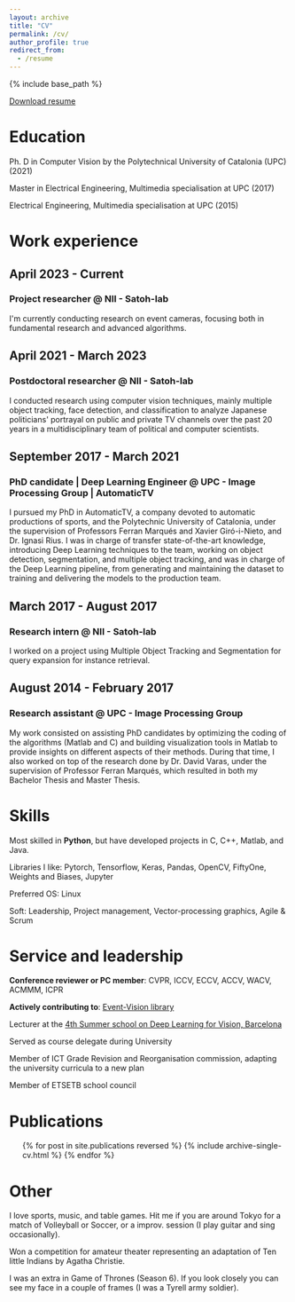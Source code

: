 ```yaml
---
layout: archive
title: "CV"
permalink: /cv/
author_profile: true
redirect_from:
  - /resume
---
```


{% include base_path %}

<a href="/files/Andreu_Girbau_CV.pdf">Download resume</a>

Education
======
<p class="text-justify">Ph. D in Computer Vision by the Polytechnical University of Catalonia (UPC) (2021)</p> 

<p class="text-justify">Master in Electrical Engineering, Multimedia specialisation at UPC (2017)</p>

<p class="text-justify">Electrical Engineering, Multimedia specialisation at UPC (2015)</p>

<h1>Work experience</h1>
<h2> April 2023 - Current </h2>
<h3> Project researcher @ NII - Satoh-lab </h3>

<p class="text-justify">I'm currently conducting research on event cameras, focusing both in fundamental research and advanced algorithms.</p>

<h2> April 2021 - March 2023 </h2>
<h3> Postdoctoral researcher @ NII - Satoh-lab </h3>

<p class="text-justify">I conducted research using computer vision techniques, mainly multiple object tracking, face detection, and classification 
to analyze Japanese politicians' portrayal on public and private TV channels over the past 20 years in a multidisciplinary 
team of political and computer scientists.</p>

<h2> September 2017 - March 2021 </h2>
<h3> PhD candidate | Deep Learning Engineer @ UPC - Image Processing Group | AutomaticTV </h3>

<p class="text-justify">I pursued my PhD in AutomaticTV, a company devoted to automatic productions of sports, and the Polytechnic
University of Catalonia, under the supervision of Professors Ferran Marqués and Xavier Giró-i-Nieto, and Dr. Ignasi Rius.
I was in charge of transfer state-of-the-art knowledge, introducing Deep Learning techniques to the team, 
working on object detection, segmentation, and multiple object tracking, and was in charge of the Deep Learning pipeline, 
from generating and maintaining the dataset to training and delivering the models to the production team.</p>

<h2> March 2017 - August 2017 </h2>
<h3> Research intern @ NII - Satoh-lab </h3>

<p class="text-justify">I worked on a project using Multiple Object Tracking and Segmentation for query expansion for instance retrieval.</p>

<h2> August 2014 - February 2017 </h2>
<h3> Research assistant @ UPC - Image Processing Group </h3>

<p class="text-justify">My work consisted on assisting PhD candidates by optimizing the coding of the algorithms (Matlab and C) and building visualization tools in Matlab 
to provide insights on different aspects of their methods. During that time, I also worked on top of the research done
by Dr. David Varas, under the supervision of Professor Ferran Marqués, which resulted in both my Bachelor Thesis and Master Thesis.</p>

  
Skills
======
Most skilled in <b>Python</b>, but have developed projects in C, C++, Matlab, and Java.

Libraries I like: Pytorch, Tensorflow, Keras, Pandas, OpenCV, FiftyOne, Weights and Biases, Jupyter

Preferred OS: Linux

Soft: Leadership, Project management, Vector-processing graphics, Agile & Scrum

Service and leadership
======
<b>Conference reviewer or PC member</b>: CVPR, ICCV, ECCV, ACCV, WACV, ACMMM, ICPR

<b>Actively contributing to</b>: [Event-Vision library](https://github.com/shiba24/event-vision-library)

Lecturer at the [4th Summer school on Deep Learning for Vision, Barcelona](https://telecombcn-dl.github.io/2019-dlcv/) 

Served as course delegate during University

Member of ICT Grade Revision and Reorganisation commission, adapting the university curricula to a new plan

Member of ETSETB school council

Publications
======
  <ul>{% for post in site.publications reversed %}
    {% include archive-single-cv.html %}
  {% endfor %}</ul>

Other
======
<p class="text-justify">I love sports, music, and table games. 
Hit me if you are around Tokyo for a match of Volleyball or Soccer, or a improv. session (I play guitar and sing occasionally).</p>

<p class="text-justify">Won a competition for amateur theater representing an adaptation of Ten little Indians by Agatha Christie.</p>

<p class="text-justify">I was an extra in Game of Thrones (Season 6). If you look closely you can see my face in a couple of frames (I was a Tyrell army soldier).</p>